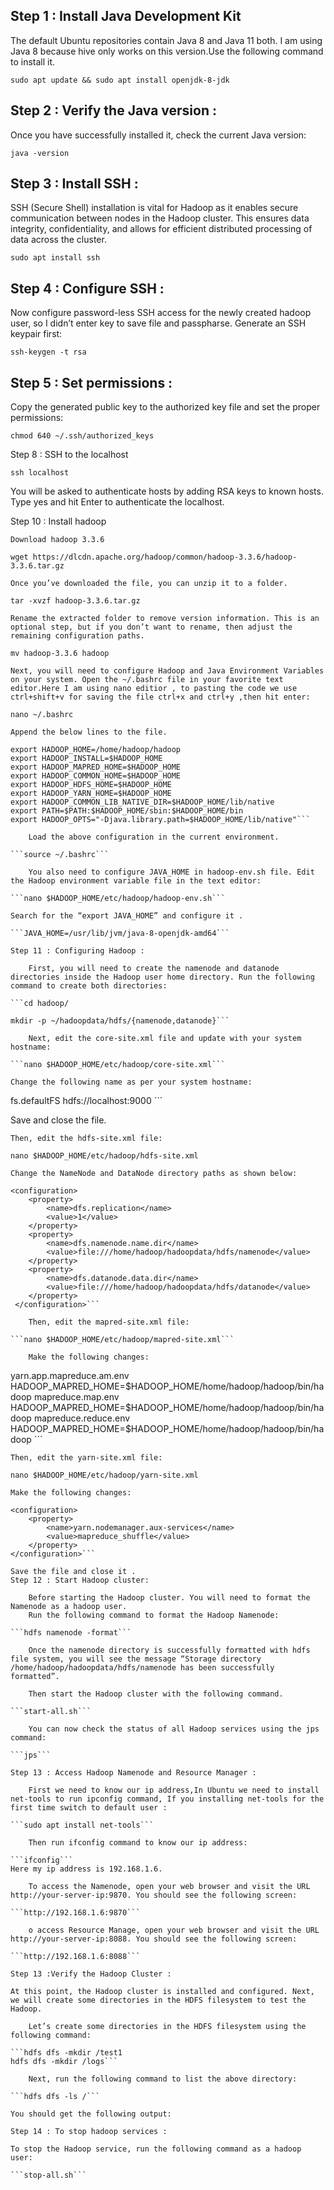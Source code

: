 ## Step 1 : Install Java Development Kit

The default Ubuntu repositories contain Java 8 and Java 11 both. I am using Java 8 because hive only works on this version.Use the following command to install it.

```sudo apt update && sudo apt install openjdk-8-jdk```

## Step 2 : Verify the Java version :

Once you have successfully installed it, check the current Java version:

```java -version```

## Step 3 : Install SSH :

SSH (Secure Shell) installation is vital for Hadoop as it enables secure communication between nodes in the Hadoop cluster. This ensures data integrity, confidentiality, and allows for efficient distributed processing of data across the cluster.

```sudo apt install ssh```

## Step 4 : Configure SSH :

Now configure password-less SSH access for the newly created hadoop user, so I didn’t enter key to save file and passpharse. Generate an SSH keypair first:

```ssh-keygen -t rsa```

## Step 5 : Set permissions :

Copy the generated public key to the authorized key file and set the proper permissions:

```cat ~/.ssh/id_rsa.pub >> ~/.ssh/authorized_keys   
chmod 640 ~/.ssh/authorized_keys
```

Step 8 : SSH to the localhost

```ssh localhost```

You will be asked to authenticate hosts by adding RSA keys to known hosts. Type yes and hit Enter to authenticate the localhost.

Step 10 : Install hadoop

    Download hadoop 3.3.6

```wget https://dlcdn.apache.org/hadoop/common/hadoop-3.3.6/hadoop-3.3.6.tar.gz```

    Once you’ve downloaded the file, you can unzip it to a folder.

```tar -xvzf hadoop-3.3.6.tar.gz```

    Rename the extracted folder to remove version information. This is an optional step, but if you don’t want to rename, then adjust the remaining configuration paths.

```mv hadoop-3.3.6 hadoop```

    Next, you will need to configure Hadoop and Java Environment Variables on your system. Open the ~/.bashrc file in your favorite text editor.Here I am using nano editior , to pasting the code we use ctrl+shift+v for saving the file ctrl+x and ctrl+y ,then hit enter:

```nano ~/.bashrc```

    Append the below lines to the file.

```export JAVA_HOME=/usr/lib/jvm/java-8-openjdk-amd64
export HADOOP_HOME=/home/hadoop/hadoop
export HADOOP_INSTALL=$HADOOP_HOME
export HADOOP_MAPRED_HOME=$HADOOP_HOME
export HADOOP_COMMON_HOME=$HADOOP_HOME
export HADOOP_HDFS_HOME=$HADOOP_HOME
export HADOOP_YARN_HOME=$HADOOP_HOME
export HADOOP_COMMON_LIB_NATIVE_DIR=$HADOOP_HOME/lib/native
export PATH=$PATH:$HADOOP_HOME/sbin:$HADOOP_HOME/bin
export HADOOP_OPTS="-Djava.library.path=$HADOOP_HOME/lib/native"```

    Load the above configuration in the current environment.

```source ~/.bashrc```

    You also need to configure JAVA_HOME in hadoop-env.sh file. Edit the Hadoop environment variable file in the text editor:

```nano $HADOOP_HOME/etc/hadoop/hadoop-env.sh```

Search for the “export JAVA_HOME” and configure it .

```JAVA_HOME=/usr/lib/jvm/java-8-openjdk-amd64```

Step 11 : Configuring Hadoop :

    First, you will need to create the namenode and datanode directories inside the Hadoop user home directory. Run the following command to create both directories:

```cd hadoop/

mkdir -p ~/hadoopdata/hdfs/{namenode,datanode}```

    Next, edit the core-site.xml file and update with your system hostname:

```nano $HADOOP_HOME/etc/hadoop/core-site.xml```

Change the following name as per your system hostname:
```
<configuration>
    <property>
        <name>fs.defaultFS</name>
        <value>hdfs://localhost:9000</value>
    </property>
</configuration>```

Save and close the file.

    Then, edit the hdfs-site.xml file:

```nano $HADOOP_HOME/etc/hadoop/hdfs-site.xml```

    Change the NameNode and DataNode directory paths as shown below:

```
<configuration>
    <property>
        <name>dfs.replication</name>
        <value>1</value>
    </property>
    <property>
        <name>dfs.namenode.name.dir</name>
        <value>file:///home/hadoop/hadoopdata/hdfs/namenode</value>
    </property>
    <property>
        <name>dfs.datanode.data.dir</name>
        <value>file:///home/hadoop/hadoopdata/hdfs/datanode</value>
    </property>
 </configuration>```

    Then, edit the mapred-site.xml file:

```nano $HADOOP_HOME/etc/hadoop/mapred-site.xml```

    Make the following changes:
```
<configuration>
   <property>
      <name>yarn.app.mapreduce.am.env</name>
      <value>HADOOP_MAPRED_HOME=$HADOOP_HOME/home/hadoop/hadoop/bin/hadoop</value>
   </property>
   <property>
      <name>mapreduce.map.env</name>
      <value>HADOOP_MAPRED_HOME=$HADOOP_HOME/home/hadoop/hadoop/bin/hadoop</value>
   </property>
   <property>
      <name>mapreduce.reduce.env</name>
      <value>HADOOP_MAPRED_HOME=$HADOOP_HOME/home/hadoop/hadoop/bin/hadoop</value>
   </property>
</configuration>```


    Then, edit the yarn-site.xml file:

```nano $HADOOP_HOME/etc/hadoop/yarn-site.xml```

    Make the following changes:
```
<configuration>
    <property>
        <name>yarn.nodemanager.aux-services</name>
        <value>mapreduce_shuffle</value>
    </property>
</configuration>```

Save the file and close it .
Step 12 : Start Hadoop cluster:

    Before starting the Hadoop cluster. You will need to format the Namenode as a hadoop user.
    Run the following command to format the Hadoop Namenode:

```hdfs namenode -format```

    Once the namenode directory is successfully formatted with hdfs file system, you will see the message “Storage directory /home/hadoop/hadoopdata/hdfs/namenode has been successfully formatted”.

    Then start the Hadoop cluster with the following command.

```start-all.sh```

    You can now check the status of all Hadoop services using the jps command:

```jps```

Step 13 : Access Hadoop Namenode and Resource Manager :

    First we need to know our ip address,In Ubuntu we need to install net-tools to run ipconfig command, If you installing net-tools for the first time switch to default user :

```sudo apt install net-tools```

    Then run ifconfig command to know our ip address:

```ifconfig```
Here my ip address is 192.168.1.6.

    To access the Namenode, open your web browser and visit the URL http://your-server-ip:9870. You should see the following screen:

```http://192.168.1.6:9870```

    o access Resource Manage, open your web browser and visit the URL http://your-server-ip:8088. You should see the following screen:

```http://192.168.1.6:8088```

Step 13 :Verify the Hadoop Cluster :

At this point, the Hadoop cluster is installed and configured. Next, we will create some directories in the HDFS filesystem to test the Hadoop.

    Let’s create some directories in the HDFS filesystem using the following command:

```hdfs dfs -mkdir /test1
hdfs dfs -mkdir /logs```

    Next, run the following command to list the above directory:

```hdfs dfs -ls /```

You should get the following output:

Step 14 : To stop hadoop services :

To stop the Hadoop service, run the following command as a hadoop user:

```stop-all.sh```
